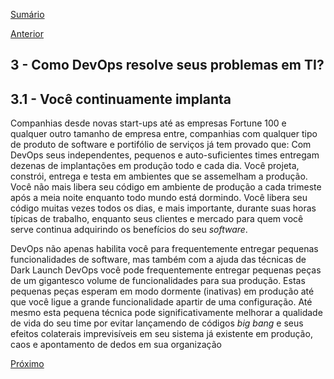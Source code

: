 [Sumário](https://github.com/lucasfantacuci/DevOpsRevelado/blob/master/README.md)


[Anterior](https://github.com/lucasfantacuci/DevOpsRevelado/blob/master/CHAPTER02/2-6-CONCLUSION.md)

## 3 - Como DevOps resolve seus problemas em TI?


## 3.1 - Você continuamente implanta


Companhias desde novas start-ups até as empresas Fortune 100 e qualquer outro tamanho de empresa entre, companhias com qualquer tipo de produto de software e portifólio de serviços já tem provado que: Com DevOps seus independentes, pequenos e auto-suficientes times entregam dezenas de implantações em produção todo e cada dia. Você projeta, constrói, entrega e testa em ambientes que se assemelham a produção. Você não mais libera seu código em ambiente de produção a cada trimeste após a meia noite enquanto todo mundo está dormindo. Você libera seu código muitas vezes todos os dias, e mais importante, durante suas horas típicas de trabalho, enquanto seus clientes e mercado para quem você serve continua adquirindo os benefícios do seu *software*. 

DevOps não apenas habilita você para frequentemente entregar pequenas funcionalidades de software, mas também com a ajuda das técnicas de Dark Launch DevOps você pode frequentemente entregar pequenas peças de um gigantesco volume de funcionalidades para sua produção. Estas pequenas peças esperam em modo dormente (inativas) em produção até que você ligue a grande funcionalidade apartir de uma configuração. Até mesmo esta pequena técnica pode significativamente melhorar a qualidade de vida do seu time por evitar lançamendo de códigos *big bang* e seus efeitos colaterais imprevisíveis em seu sistema já existente em produção, caos e apontamento de dedos em sua organização


[Próximo](https://github.com/lucasfantacuci/DevOpsRevelado/blob/master/CHAPTER03/3-2-YOUORGANIZEYOURTEAMSAROUNDYOURMISSION.md) 
